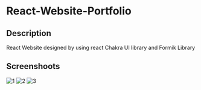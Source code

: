# React-Website-Portfolio

## Description
React Website designed by using react Chakra UI library and Formik Library

## Screenshoots
![1](https://github.com/OmarGaafar1/React-Website-Portfolio/assets/92587188/5b77e140-023b-40ba-8b42-6d71cef5ba3e)
![2](https://github.com/OmarGaafar1/React-Website-Portfolio/assets/92587188/8d95439c-11f6-4af5-b09f-6c08a3473dc0)
![3](https://github.com/OmarGaafar1/React-Website-Portfolio/assets/92587188/ef54e8c9-7f8e-4ca9-be75-9a04f37446b1)
